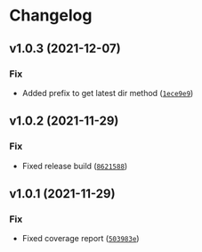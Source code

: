 # Changelog

<!--next-version-placeholder-->

## v1.0.3 (2021-12-07)
### Fix
* Added prefix to get latest dir method ([`1ece9e9`](https://github.com/emetriq/pytargetingutilities/commit/1ece9e9db9c51252c7ef18532ceac19e8c06748f))

## v1.0.2 (2021-11-29)
### Fix
* Fixed release build ([`8621588`](https://github.com/emetriq/pytargetingutilities/commit/862158858b6f71201b6bbac75eb81e0ff73ae7ba))

## v1.0.1 (2021-11-29)
### Fix
* Fixed coverage report ([`503983e`](https://github.com/emetriq/pytargetingutilities/commit/503983e1f606456b38ddd53ef571c3bae6c4f722))
